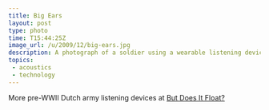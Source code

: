 ```yaml
---
title: Big Ears
layout: post
type: photo
time: T15:44:25Z
image_url: /u/2009/12/big-ears.jpg
description: A photograph of a soldier using a wearable listening device.
topics:
 - acoustics
 - technology
---
```


More pre-WWII Dutch army listening devices at [But Does It Float?](http://butdoesitfloat.com/190819/For-the-world-to-be-interesting-you-have-to-be-manipulating-it-all)
